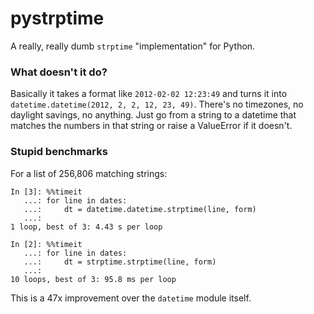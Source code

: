 # pystrptime

A really, really dumb `strptime` "implementation" for Python.

### What doesn't it do?

Basically it takes a format like `2012-02-02 12:23:49` and
turns it into `datetime.datetime(2012, 2, 2, 12, 23, 49)`.
There's no timezones, no daylight savings, no anything. Just
go from a string to a datetime that matches the numbers in
that string or raise a ValueError if it doesn't.

### Stupid benchmarks

For a list of 256,806 matching strings:

    In [3]: %%timeit
       ...: for line in dates:
       ...:     dt = datetime.datetime.strptime(line, form)
       ...:
    1 loop, best of 3: 4.43 s per loop

    In [2]: %%timeit
       ...: for line in dates:
       ...:     dt = strptime.strptime(line, form)
       ...:
    10 loops, best of 3: 95.8 ms per loop

This is a 47x improvement over the `datetime` module itself.
